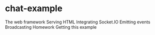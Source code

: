 # chat-example
The web framework Serving HTML Integrating Socket.IO Emitting events Broadcasting Homework Getting this example
